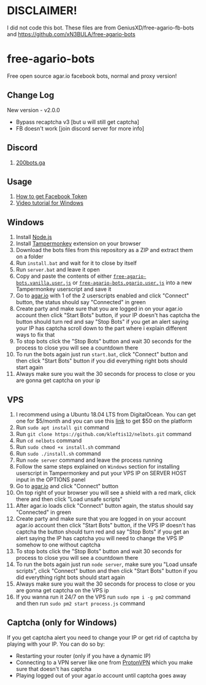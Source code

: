 # DISCLAIMER!
I did not code this bot.
These files are from GeniusXD/free-agario-fb-bots and https://github.com/xN3BULA/free-agario-bots
# free-agario-bots
Free open source agar.io facebook bots, normal and proxy version!

## Change Log
New version - v2.0.0
* Bypass recaptcha v3 [but u will still get captcha]
* FB doesn't work [join discord server for more info]

## Discord
1. [200bots.ga](https://discord.gg/ZQDPmz8Bqx)

## Usage
1. [How to get Facebook Token](https://www.youtube.com/watch?v=Sjtb_OHP2tE)
2. [Video tutorial for Windows](https://youtu.be/qnFnkmkh2VQ)


Windows
-------
1. Install [Node.js](https://nodejs.org)
2. Install [Tampermonkey](https://chrome.google.com/webstore/detail/tampermonkey/dhdgffkkebhmkfjojejmpbldmpobfkfo) extension on your browser
3. Download the bots files from this repository as a ZIP and extract them on a folder
4. Run `install.bat` and wait for it to close by itself
5. Run `server.bat` and leave it open
6. Copy and paste the contents of either [`free-agario-bots.vanilla.user.js`](https://github.com/xN3BULA/free-agario-bots/raw/master/free-agario-bots.vanilla.user.js) or [`free-agario-bots.ogario.user.js`](https://github.com/xN3BULA/free-agario-bots/raw/master/free-agario-bots.ogario.user.js) into a new Tampermonkey userscript and save it
7. Go to [agar.io](https://agar.io) with 1 of the 2 userscripts enabled and click "Connect" button, the status should say "Connected" in green
8. Create party and make sure that you are logged in on your agar.io account then click "Start Bots" button, if your IP doesn't has captcha the button should turn red and say "Stop Bots" if you get an alert saying your IP has captcha scroll down to the part where i explain different ways to fix that
9. To stop bots click the "Stop Bots" button and wait 30 seconds for the process to close you will see a countdown there
10. To run the bots again just run `start.bat`, click "Connect" button and then click "Start Bots" button if you did everything right bots should start again
11. Always make sure you wait the 30 seconds for process to close or you are gonna get captcha on your ip

VPS
-------
1. I recommend using a Ubuntu 18.04 LTS from DigitalOcean. You can get one for $5/month and you can use this [link](https://m.do.co/c/fa7a805f6e60) to get $50 on the platform
2. Run `sudo apt install git` command
3. Run `git clone https://github.com/kleftis12/nelbots.git` command
4. Run `cd nelbots` command
5. Run `sudo chmod +x install.sh` command
6. Run `sudo ./install.sh` command
7. Run `node server` command and leave the process running
8. Follow the same steps explained on `Windows` section for installing userscript in Tampermonkey and put your VPS IP on SERVER HOST input in the OPTIONS panel
9. Go to [agar.io](https://agar.io) and click "Connect" button
10. On top right of your browser you will see a shield with a red mark, click there and then click "Load unsafe scripts"
11. After agar.io loads click "Connect" button again, the status should say "Connected" in green
12. Create party and make sure that you are logged in on your account agar.io account then click "Start Bots" button, if the VPS IP doesn't has captcha the button should turn red and say "Stop Bots" if you get an alert saying the IP has captcha you will need to change the VPS IP somehow to one without captcha
13. To stop bots click the "Stop Bots" button and wait 30 seconds for process to close you will see a countdown there
14. To run the bots again just run `node server`, make sure you "Load unsafe scripts", click "Connect" button and then click "Start Bots" button if you did everything right bots should start again
15. Always make sure you wait the 30 seconds for process to close or you are gonna get captcha on the VPS ip
16. If you wanna run it 24/7 on the VPS run `sudo npm i -g pm2` command and then run `sudo pm2 start process.js` command


## Captcha (only for Windows)
If you get captcha alert you need to change your IP or get rid of captcha by playing with your IP. You can do so by:
- Restarting your router (only if you have a dynamic IP)
- Connecting to a VPN server like one from [ProtonVPN](https://protonvpn.com) which you make sure that doesn't has captcha
- Playing logged out of your agar.io account until captcha goes away
